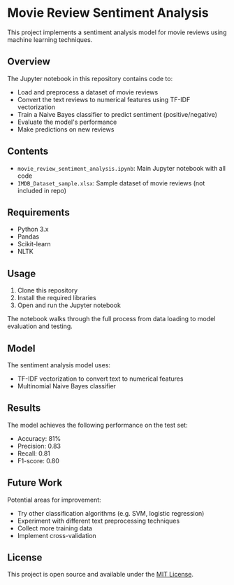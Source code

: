 # Movie Review Sentiment Analysis

This project implements a sentiment analysis model for movie reviews using machine learning techniques.

## Overview

The Jupyter notebook in this repository contains code to:

- Load and preprocess a dataset of movie reviews
- Convert the text reviews to numerical features using TF-IDF vectorization
- Train a Naive Bayes classifier to predict sentiment (positive/negative) 
- Evaluate the model's performance
- Make predictions on new reviews

## Contents

- `movie_review_sentiment_analysis.ipynb`: Main Jupyter notebook with all code
- `IMDB_Dataset_sample.xlsx`: Sample dataset of movie reviews (not included in repo)

## Requirements

- Python 3.x
- Pandas
- Scikit-learn
- NLTK

## Usage

1. Clone this repository
2. Install the required libraries
3. Open and run the Jupyter notebook

The notebook walks through the full process from data loading to model evaluation and testing.

## Model 

The sentiment analysis model uses:

- TF-IDF vectorization to convert text to numerical features
- Multinomial Naive Bayes classifier

## Results

The model achieves the following performance on the test set:

- Accuracy: 81%
- Precision: 0.83 
- Recall: 0.81
- F1-score: 0.80

## Future Work

Potential areas for improvement:
- Try other classification algorithms (e.g. SVM, logistic regression)
- Experiment with different text preprocessing techniques
- Collect more training data
- Implement cross-validation

## License

This project is open source and available under the [MIT License](LICENSE).
